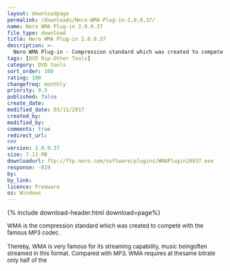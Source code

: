 ```yaml
---
layout: downloadpage
permalink: /downloads/Nero-WMA-Plug-in-2,0,9,37/
name: Nero WMA Plug-in 2.0.9.37
file_type: download
title: Nero WMA Plug-in 2.0.9.37
description: >-
  Nero WMA Plug-in - Compression standard which was created to compete with the famous MP3 codec
tags: [DVD Rip-Other Tools]
category: DVD tools
sort_order: 100
rating: 100
changefreq: monthly
priority: 0.5
published: false
create_date: 
modified_date: 03/11/2017
created_by: 
modified_by: 
comments: true
redirect_url: 
### 
version: 2.0.9.37
size: 7.11 MB
downloadurl: ftp://ftp.nero.com/software/plugins/WMAPlugin20937.exe
response: -819
by: 
by_link: 
licence: Freeware
os: Windows
---
```


{% include download-header.html download=page%}

<p style="fix-download-text !important">
<p><font size="2">WMA is the compression standard which was created to compete with the famous MP3 codec.<br />
<br />
Thereby, WMA is very famous for its streaming capability, music beingoften streamed in this format. Compared with MP3, WMA requires at thesame bitrate only half of the</font></p></p>

